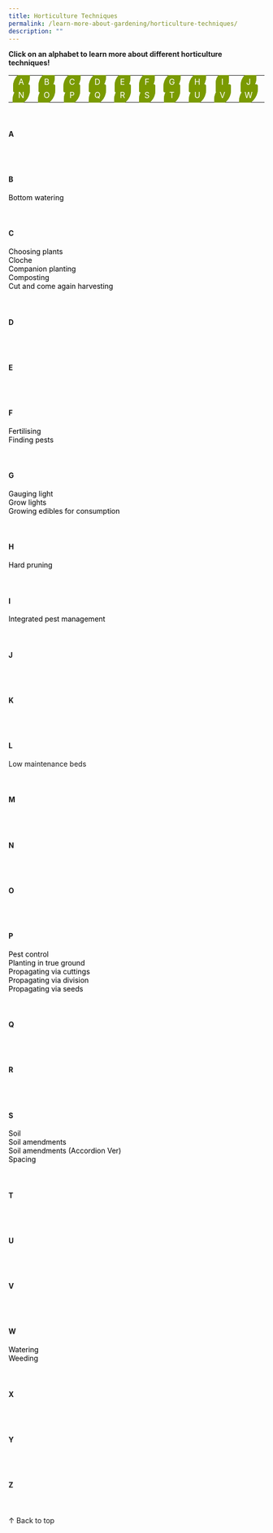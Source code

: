 ```yaml
---
title: Horticulture Techniques
permalink: /learn-more-about-gardening/horticulture-techniques/
description: ""
---
```

<style>
	.body a:link, a:visited {
		color: black;
		text-decoration:none;
	}
	
	table a:link {
		color:white;
	}
	
	table {
		text-align: center;
	}
	
	.button-leaf {
	  background-color: #7a9a01;
	  border: 1px solid #7a9a01;
  	padding:10px;
	  border-radius: 95px 11px;
	  transform: rotate(deg);
    display:in-line;
	  color: white !important; 
  	text-decoration: none !important; 
  	justify-content: center; 
	}
</style>

<a id="top"></a>
<strong>Click on an alphabet to learn more about different horticulture techniques!</strong>
<table>
	<tbody>
		<tr>
		<td style="width:0; border-bottom:0px"><a class="button-leaf" href="#a">A</a></td>
		<td style="width:0; border-bottom:0px"><a class="button-leaf" href="#b">B</a></td>
		<td style="width:0; border-bottom:0px"><a class="button-leaf" href="#c">C</a></td>
		<td style="width:0; border-bottom:0px"><a class="button-leaf" href="#d">D</a></td>
		<td style="width:0; border-bottom:0px"><a class="button-leaf" href="#e">E</a></td>
		<td style="width:0; border-bottom:0px"><a class="button-leaf" href="#f">F</a></td>
		<td style="width:0; border-bottom:0px"><a class="button-leaf" href="#g">G</a></td>
		<td style="width:0; border-bottom:0px"><a class="button-leaf" href="#h">H</a></td>
		<td style="width:0; border-bottom:0px"><a class="button-leaf" href="#i">I</a></td>
		<td style="width:0; border-bottom:0px"><a class="button-leaf" href="#j">J</a></td>
		<td style="width:0; border-bottom:0px"><a class="button-leaf" href="#k">K</a></td>
		<td style="width:0; border-bottom:0px"><a class="button-leaf" href="#l">L</a></td>
		<td style="width:0; border-bottom:0px"><a class="button-leaf" href="#m">M</a></td>
	</tr>
		<tr>
		<td style="width:0; border-bottom:0px"><a class="button-leaf" href="#n">N</a></td>
		<td style="width:0; border-bottom:0px"><a class="button-leaf" href="#o">O</a></td>
		<td style="width:0; border-bottom:0px"><a class="button-leaf" href="#p">P</a></td>
		<td style="width:0; border-bottom:0px"><a class="button-leaf" href="#q">Q</a></td>
		<td style="width:0; border-bottom:0px"><a class="button-leaf" href="#r">R</a></td>
		<td style="width:0; border-bottom:0px"><a class="button-leaf" href="#s">S</a></td>
		<td style="width:0; border-bottom:0px"><a class="button-leaf" href="#t">T</a></td>
		<td style="width:0; border-bottom:0px"><a class="button-leaf" href="#u">U</a></td>
		<td style="width:0; border-bottom:0px"><a class="button-leaf" href="#v">V</a></td>
		<td style="width:0; border-bottom:0px"><a class="button-leaf" href="#w">W</a></td>
		<td style="width:0; border-bottom:0px"><a class="button-leaf" href="#x">X</a></td>
		<td style="width:0; border-bottom:0px"><a class="button-leaf" href="#y">Y</a></td>
		<td style="width:0; border-bottom:0px"><a class="button-leaf" href="#z">Z</a></td>
	</tr>
</tbody></table>
<br>

<section class="body">
<h4 id="a">A</h4>
	<br><br>
</section>

<section class="body">
<h4 id="b">B</h4>
	<a href="/page-index/horticulture-techniques/bottom-watering/">Bottom watering</a><br>
	 <br><br>
</section>

<section class="body">
<h4 id="c">C</h4>
<a href="https://staging.dmhtu0pi4p9u7.amplifyapp.com/page-index/horticulture-techniques/choosingplants/">Choosing plants</a>
	<br>
	<a href="/page-index/horticulture-techniques/cloches/">Cloche</a>
	<br>
<a href="/page-index/horticulture-techniques/companionplanting">Companion planting</a>
	<br>
<a href="/page-index/horticulture-techniques/composting/">Composting</a>
	<br>
<a href="/page-index/horticulture-techniques/cut-and-come-again/">Cut and come again harvesting</a><br>
	 <br><br>
</section>

<section class="body">
<h4 id="d">D</h4>
	<br><br>
</section>

<section class="body">
<h4 id="e">E</h4>
	<br><br>
</section>

<section class="body">
<h4 id="f">F</h4>
	<a href="/page-index/horticulture-techniques/fertilising/">Fertilising</a><br>
	<a href="/page-index/horticulture-techniques/finding-pests/">Finding pests</a><br>
	<br><br>
</section>

<section class="body">
<h4 id="g">G</h4>
<a href="https://staging.dmhtu0pi4p9u7.amplifyapp.com/page-index/horticulture-techniques/gauging-light/">Gauging light</a><br>
<a href="https://staging.dmhtu0pi4p9u7.amplifyapp.com/page-index/horticulture-techniques/growlights">Grow lights</a><br>
	<a href="/page-index/horticulture-techniques/harvesting-hygiene/">Growing edibles for consumption</a><br>
<br><br>
</section>

<section class="body">
<h4 id="h">H</h4>
<a href="https://staging.dmhtu0pi4p9u7.amplifyapp.com/page-index/horticulture-techniques/pruning">Hard pruning</a><br>
	<br><br>
</section>

<section class="body">
<h4 id="i">I</h4>
	<a href="/page-index/horticulture-techniques/ipm">Integrated pest management</a><br>
	<br><br>
</section>

<section class="body">
<h4 id="j">J</h4>
	<br><br>
	</section>

<section class="body">
<h4 id="k">K</h4>
<br><br>
</section>

<section class="body">
<h4 id="l">L</h4>
Low maintenance beds<br>
<br><br>
</section>

<section class="body">
<h4 id="m">M</h4>
	<br><br>
</section>

<section class="body">
<h4 id="n">N</h4>
<br><br>
	</section>
	
<section class="body">
<h4 id="o">O</h4>
<br><br>
</section>

<section class="body">
<h4 id="p">P</h4>
	<a href="/page-index/horticulture-techniques/pest-control/">Pest control</a><br>
	<a href="/page-index/horticulture-techniques/true-ground/">Planting in true ground</a><br>
<a href="/page-index/horticulture-techniques/propagatingcuttings">Propagating via cuttings</a><br>
<a href="/page-index/horticulture-techniques/propagatingdivision">Propagating via division</a><br>
<a href="/page-index/horticulture-techniques/propagatingseed">Propagating via seeds</a><br>
<br><br>
</section>

<section class="body">
<h4 id="q">Q</h4>
<br><br>
	</section>
	
<section class="body">
<h4 id="r">R</h4>
	<br><br>
</section>

<section class="body">
<h4 id="s">S</h4>
	<a href="/page-index/horticulture-techniques/soil/">Soil</a><br>
	<a href="/page-index/horticulture-techniques/soil-amendments/">Soil amendments</a><br>
	<a href="/page-index/horticulture-techniques/soil-amendments-2/">Soil amendments (Accordion Ver)</a><br>
	<a href="/page-index/horticulture-techniques/plant-spacing/">Spacing</a><br>
<br><br>
</section>

<section class="body">
<h4 id="t">T</h4>
	<br><br>
</section>

<section class="body">
<h4 id="u">U</h4>
	<br><br>
	</section>

<section class="body">
<h4 id="v">V</h4>
	<br><br>
	</section>
	
<section class="body">
<h4 id="w">W</h4>
	<a href="/page-index/horticulture-techniques/watering/">Watering</a><br>
	<a href="/page-index/horticulture-techniques/weeding/">Weeding</a><br>
	<br><br>
	</section>

<section class="body">
<h4 id="x">X</h4>
	<br><br>
	</section>
	
<section class="body">
<h4 id="y">Y</h4>
	<br><br>
	</section>
	
<section class="body">
<h4 id="z">Z</h4>
	<br><br>
	</section>
	
<div class="float-buttons">
	<div style="position:relative;" class="inner-wrapper-sticky">
  <a style="text-decoration:none" class="float-buttons left" href="#top">↑ Back to top</a>
	</div>
</div>